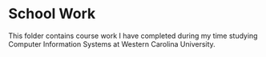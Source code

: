# School Work
This folder contains course work I have completed during my time studying Computer Information Systems at Western Carolina University. 
